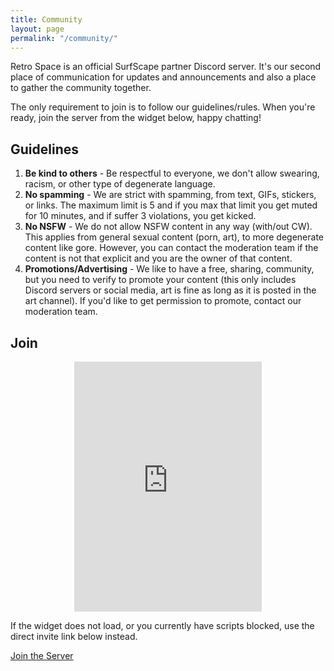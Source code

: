 ```yaml
---
title: Community
layout: page
permalink: "/community/"
---
```


Retro Space is an official SurfScape partner Discord server. It's our second place of communication for updates and announcements and also a place to gather the community together.

The only requirement to join is to follow our guidelines/rules. When you're ready, join the server from the widget below, happy chatting!

## Guidelines

1. **Be kind to others** - Be respectful to everyone, we don't allow swearing, racism, or other type of degenerate language.
2. **No spamming** - We are strict with spamming, from text, GIFs, stickers, or links. The maximum limit is 5 and if you max that limit you get muted for 10 minutes, and if suffer 3 violations, you get kicked.
3. **No NSFW** - We do not allow NSFW content in any way (with/out CW). This applies from general sexual content (porn, art), to more degenerate content like gore. However, you can contact the moderation team if the content is not that explicit and you are the owner of that content.
4. **Promotions/Advertising** - We like to have a free, sharing, community, but you need to verify to promote your content (this only includes Discord servers or social media, art is fine as long as it is posted in the art channel). If you'd like to get permission to promote, contact our moderation team.

## Join

<div style="display:flex;justify-content:center;">
<iframe src="https://discord.com/widget?id=891329789238063104&theme=dark"  height="400" allowtransparency="true" frameborder="0" sandbox="allow-popups allow-popups-to-escape-sandbox allow-same-origin allow-scripts"></iframe>
</div>

If the widget does not load, or you currently have scripts blocked, use the direct invite link below instead.

<a href="https://discord.gg/6ekzg4m4tc" class="sk-button sk-button__primary" style="margin:0 auto">Join the Server</a>
